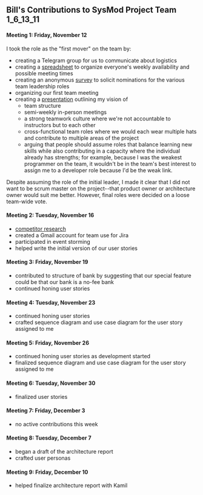 ## Bill's Contributions to SysMod Project Team 1_6_13_11

#### Meeting 1: Friday, November 12

I took the role as the "first mover" on the team by:
- creating a Telegram group for us to communicate about logistics
- creating a [spreadsheet](https://docs.google.com/spreadsheets/d/124dV8QfrcHp3Dshi_fRll-XtvBiEH5x4eXUAdMyvXAY/edit?usp=sharing) to organize everyone's weekly availability and possible meeting times
- creating an anonymous [survey](https://docs.google.com/forms/d/1Ecrjwv8ZM7x6CcaRouABQ00iY2YR6MX2TwcV-C4hQXI/viewanalytics) to solicit nominations for the various team leadership roles
- organizing our first team meeting
- creating a [presentation](https://docs.google.com/presentation/d/1F40jJxwFf8EL7-6pDpG1IUG1ghvYIYT-A2XhdcsyM90/edit?usp=sharing) outlining my vision of 
  - team structure
  - semi-weekly in-person meetings
  - a strong teamwork culture where we're not accountable to instructors but to each other
  - cross-functional team roles where we would each wear multiple hats and contribute to multiple areas of the project
  - arguing that people should assume roles that balance learning new skills while also contributing in a capacity where the individual already has strengths; for example, because I was the weakest programmer on the team, it wouldn't be in the team's best interest to assign me to a developer role because I'd be the weak link.

Despite assuming the role of the initial leader, I made it clear that I did not want to be scrum master on the project--that product owner or architecture owner would suit me better. However, final roles were decided on a loose team-wide vote.


#### Meeting 2: Tuesday, November 16

- [competitor research](portfolios/bill/project/competitor-research/competitor-research.md)
- created a Gmail account for team use for Jira
- participated in event storming
- helped write the initial version of our user stories


#### Meeting 3: Friday, November 19

- contributed to structure of bank by suggesting that our special feature could be that our bank is a no-fee bank
- continued honing user stories


#### Meeting 4: Tuesday, November 23

- continued honing user stories
- crafted sequence diagram and use case diagram for the user story assigned to me


#### Meeting 5: Friday, November 26

- continued honing user stories as development started
- finalized sequence diagram and use case diagram for the user story assigned to me


#### Meeting 6: Tuesday, November 30

- finalized user stories


#### Meeting 7: Friday, December 3

- no active contributions this week


#### Meeting 8: Tuesday, December 7

- began a draft of the architecture report
- crafted user personas

#### Meeting 9: Friday, December 10

- helped finalize architecture report with Kamil
